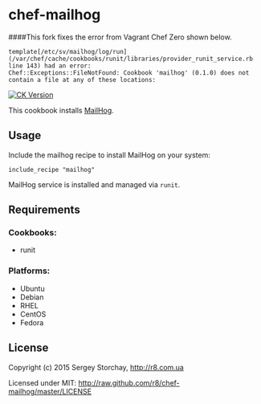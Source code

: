 # chef-mailhog

####This fork fixes the error from Vagrant Chef Zero shown below.

```
template[/etc/sv/mailhog/log/run] (/var/chef/cache/cookbooks/runit/libraries/provider_runit_service.rb line 143) had an error:
Chef::Exceptions::FileNotFound: Cookbook 'mailhog' (0.1.0) does not contain a file at any of these locations:
```

[![CK Version](http://img.shields.io/cookbook/v/mailhog.svg)](https://supermarket.getchef.com/cookbooks/mailhog)

This cookbook installs [MailHog](https://github.com/mailhog/MailHog).



Usage
-----

Include the mailhog recipe to install MailHog on your system:
```chef
include_recipe "mailhog"
```

MailHog service is installed and managed via `runit`.

Requirements
------------

### Cookbooks:

* runit

### Platforms:

* Ubuntu
* Debian
* RHEL
* CentOS
* Fedora

License
-------

Copyright (c) 2015 Sergey Storchay, http://r8.com.ua

Licensed under MIT:
http://raw.github.com/r8/chef-mailhog/master/LICENSE
